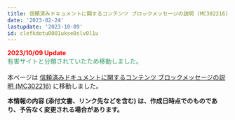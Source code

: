 ```yaml
---
title: 信頼済みドキュメントに関するコンテンツ ブロックメッセージの説明 (MC302216)(旧)
date: '2023-02-24'
lastupdate: '2023-10-09'
id: clefkdotu0001ukse0slv0l1u
---
```


<span style="color:#ff0000">**2023/10/09 Update**</span>  
<span style="color:#339966">有害サイトと分類されていたため移動しました。</span>  
<br>
本ページは [信頼済みドキュメントに関するコンテンツ ブロックメッセージの説明 (MC302216)](https://officesupportjp.github.io/blog/clj709nu4004pqou8fyhg7wta/) に移動しました。

**本情報の内容 (添付文書、リンク先などを含む) は、作成日時点でのものであり、予告なく変更される場合があります。**